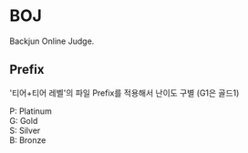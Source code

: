 # BOJ
Backjun Online Judge.

## Prefix
'티어+티어 레벨'의 파일 Prefix를 적용해서 난이도 구별 (G1은 골드1)

P: Platinum  
G: Gold  
S: Silver  
B: Bronze  
